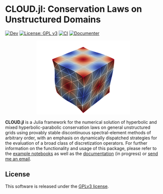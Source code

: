 # CLOUD.jl: Conservation Laws on Unstructured Domains

[![Dev](https://img.shields.io/badge/docs-dev-blue.svg)](https://tjbmontoya.com/CLOUD.jl/dev/) [![License: GPL v3](https://img.shields.io/badge/License-GPLv3-blue.svg)](https://www.gnu.org/licenses/gpl-3.0)
[![CI](https://github.com/tristanmontoya/CLOUD.jl/actions/workflows/ci.yml/badge.svg)](https://github.com/tristanmontoya/CLOUD.jl/actions/workflows/ci.yml) [![Documenter](https://github.com/tristanmontoya/CLOUD.jl/actions/workflows/documenter.yml/badge.svg)](https://github.com/tristanmontoya/CLOUD.jl/actions/workflows/documenter.yml) 
<p align=center>
<img src="visualization.png" alt="drawing" style="width:300px;"/>

**CLOUD.jl** is a Julia framework for the numerical solution of hyperbolic and mixed hyperbolic-parabolic conservation laws on general unstructured grids using provably stable discontinuous spectral-element methods of arbitrary order, with an emphasis on dynamically dispatched strategies for the evaluation of a broad class of discretization operators. For further information on the functionality and usage of this package, please refer to the [example notebooks](https://nbviewer.org/github/tristanmontoya/CLOUD.jl/tree/main/examples/) as well as the [documentation](https://tjbmontoya.com/CLOUD.jl/dev/) (in progress) or [send me an email](mailto:tristan.montoya@mail.utoronto.ca).

## License

This software is released under the [GPLv3 license](https://www.gnu.org/licenses/gpl-3.0.en.html).